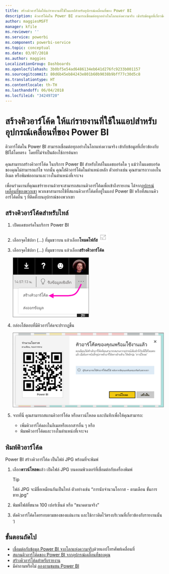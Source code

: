 ```yaml
---
title: สร้างคิวอาร์โค้ดให้แก่รายงานที่ใช้ในแอปสำหรับอุปกรณ์เคลื่อนที่ของ Power BI
description: คิวอาร์โค้ดใน Power BI สามารถเชื่อมต่อทุกอย่างในโลกแห่งความจริง เข้ากับข้อมูลที่เกี่ยวข้องกับ BI ในแอป Power BI สำหรับอุปกรณ์เคลื่อนที่ได้โดยตรง โดยที่ไม่จำเป็นต้องใช้การค้นหา
author: maggiesMSFT
manager: kfile
ms.reviewer: ''
ms.service: powerbi
ms.component: powerbi-service
ms.topic: conceptual
ms.date: 03/07/2018
ms.author: maggies
LocalizationGroup: Dashboards
ms.openlocfilehash: 3b0bf5e54ad6486134eb641d276fc9233b001157
ms.sourcegitcommit: 80d6b45eb84243e801b60b9038b9bff77c30d5c8
ms.translationtype: HT
ms.contentlocale: th-TH
ms.lasthandoff: 06/04/2018
ms.locfileid: "34249720"
---
```

# <a name="create-a-qr-code-for-a-tile-in-power-bi-to-use-in-the-mobile-apps"></a>สร้างคิวอาร์โค้ด ให้แก่รายงานที่ใช้ในแอปสำหรับอุปกรณ์เคลื่อนที่ของ Power BI
คิวอาร์โค้ดใน Power BI สามารถเชื่อมต่อทุกอย่างในโลกแห่งความจริง เข้ากับข้อมูลที่เกี่ยวข้องกับ BI่ได้โดยตรง &#151; โดยที่ไม่จำเป็นต้องใช้การค้นหา

คุณสามารถสร้างคิวอาร์โค้ด ในบริการ Power BI สำหรับไทล์ในแดชบอร์ดใด ๆ แม้ว่าในแดชบอร์ดของคุณไม่สามารถแก้ไข จากนั้น คุณใส่คิวอาร์โค้ดในตำแหน่งหลัก ตัวอย่างเช่น คุณสามารถวางลงในอีเมล หรือพิมพ์ออกมาและวางในตำแหน่งที่เจาะจง 

เพื่อนร่วมงานที่คุณแชร์รายงานด้วยจะสามารถสแกนคิวอาร์โค้ดเพื่อเข้าถึงรายงาน ได้จาก[อุปกรณ์เคลื่อนที่ของพวกเขา](mobile-apps-qr-code.md) พวกเขาสามารถใช้ที่สแกนคิวอาร์โค้ดที่อยู่ในแอป Power BI หรือที่สแกนคิวอาร์โค้ดอื่น ๆ ที่ติดตั้งบนอุปกรณ์ของพวกเขา


## <a name="create-a-qr-code-for-a-tile"></a>สร้างคิวอาร์โค้ดสำหรับไทล์
1. เปิดแดชบอร์ดในบริการ Power BI
2. เลือกจุดไข่ปลา (...) ที่มุมขวาบน แล้วเลือก**โหมดโฟกัส**![](media/service-create-qr-code-for-tile/fullscreen-icon.jpg)
3. เลือกจุดไข่ปลา (...) ที่มุมขวาบน แล้วเลือก**สร้างคิวอาร์โค้ด** 
   
    ![](media/service-create-qr-code-for-tile/power-bi-create-qr-code-tile.png)
4. กล่องโต้ตอบที่มีคิวอาร์โค้ดจะปรากฏขึ้น 
   
    ![](media/service-create-qr-code-for-tile/pbi_qrcode_opportunity_count.png)
5. จากที่นี่ คุณสามารถสแกนคิวอาร์โค้ด หรือดาวน์โหลด และบันทึกเพื่อให้คุณสามารถ: 
   
   * เพิ่มคิวอาร์โค้ดลงในอีเมลหรือเอกสารอื่น ๆ หรือ 
   * พิมพคิวอาร์โค้ดและวางในตำแหน่งที่เจาะจง 

## <a name="print-the-qr-code"></a>พิมพ์คิวอาร์โค้ด
Power BI สร้างคิวอาร์โค้ด เป็นไฟล์ JPG พร้อมที่จะพิมพ์ 

1. เลือก**ดาวน์โหลด**แล้ว เปิดไฟล์ JPG บนคอมพิวเตอร์ที่เชื่อมต่อกับเครื่องพิมพ์  
   
   > [!TIP]
   > ไฟล์ JPG จะมีชื่อเหมือนกันเป็นไทล์ ตัวอย่างเช่น “การนับจำนวนโอกาส - ตามเดือน ขั้นการขาย.jpg”
   > 
   > 
2. พิมพ์ไฟล์ที่ขนาด 100 เปอร์เซ็นต์ หรือ “ขนาดตามจริง”  
3. ตัดคิวอาร์โค้ดโดยรอบตามของของแผ่นงาน และใช้กาวติดไว้ตรงบริเวณที่เกี่ยวข้องกับรายงานนั้น ๆ 

## <a name="next-steps"></a>ขั้นตอนถัดไป
* [เชื่อมต่อกับข้อมูล Power BI จากโลกแห่งความจริง](mobile-apps-data-in-real-world-context.md)ด้วยแอปโทรศัพท์เคลื่อนที่
* [สแกนคิวอาร์โค้ดของ Power BI จากอุปกรณ์เคลื่อนที่ของคุณ](mobile-apps-qr-code.md)
* [สร้างคิวอาร์โค้ดสำหรับรายงาน](service-create-qr-code-for-report.md)
* มีคำถามหรือไม่ [ลองถามชุมชน Power BI](http://community.powerbi.com/)

